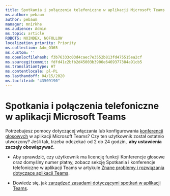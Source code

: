 ```yaml
---
title: Spotkania i połączenia telefoniczne w aplikacji Microsoft Teams
ms.author: pebaum
author: pebaum
manager: mnirkhe
ms.audience: Admin
ms.topic: article
ROBOTS: NOINDEX, NOFOLLOW
localization_priority: Priority
ms.collection: Adm_O365
ms.custom: ''
ms.openlocfilehash: f3b76333c03d4caec7e3552b813fd475515ea2cf
ms.sourcegitcommit: fdfd41c2bfb2d45003b3906e6469377384a91cb5
ms.translationtype: HT
ms.contentlocale: pl-PL
ms.lasthandoff: 04/15/2020
ms.locfileid: "43509190"
---
```

# <a name="microsoft-teams-meetings-and-dial-in"></a>Spotkania i połączenia telefoniczne w aplikacji Microsoft Teams

Potrzebujesz pomocy dotyczącej włączania lub konfigurowania [konferencji głosowych](https://docs.microsoft.com/microsoftteams/audio-conferencing-in-office-365) w aplikacji Microsoft Teams? Czy ten użytkownik został ostatnio utworzony? Jeśli tak, trzeba odczekać od 2 do 24 godzin,  **aby ustawienia zaczęły obowiązywać**.

- Aby sprawdzić, czy użytkownik ma licencję funkcji Konferencje głosowe oraz domyślny numer płatny, zobacz sekcję Spotkania i konferencje telefoniczne w aplikacji Teams w artykule [Znane problemy i rozwiązania dotyczące aplikacji Teams](https://docs.microsoft.com/microsoftteams/known-issues).

- Dowiedz się, jak [zarządzać zasadami dotyczącymi spotkań w aplikacji Teams](https://docs.microsoft.com/microsoftteams/meeting-policies-in-teams). 
